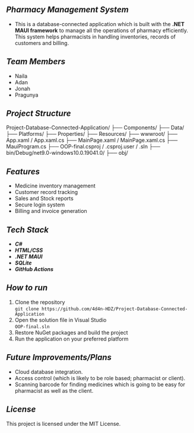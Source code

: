 ## _Pharmacy Management System_ 
- This is a database-connected application which is built with the **.NET MAUI framework** to manage all the operations of pharmacy efficiently. This system helps pharmacists in handling inventories, records of customers and billing.
  
## _Team Members_
- Naila
- Adan
- Jonah
- Pragunya

## _Project Structure_
Project-Database-Connected-Application/
├── Components/
├── Data/
├── Platforms/
├── Properties/
├── Resources/
├── wwwroot/
├── App.xaml / App.xaml.cs
├── MainPage.xaml / MainPage.xaml.cs
├── MauiProgram.cs
├── OOP-final.csproj / .csproj.user / .sln
├── bin/Debug/net9.0-windows10.0.19041.0/
├── obj/

## _Features_ 
- Medicine inventory management
- Customer record tracking
- Sales and Stock reports
- Secure login system
- Billing and invoice generation

## _Tech Stack_ 
- **_C#_**
- **_HTML/CSS_**
- **_.NET MAUI_**
- **_SQLite_**
- **_GitHub Actions_**

## _How to run_
1. Clone the repository  
   `git clone https://github.com/4d4n-HDZ/Project-Database-Connected-Application`
2. Open the solution file in Visual Studio  
   `OOP-final.sln`
3. Restore NuGet packages and build the project
4. Run the application on your preferred platform

## _Future Improvements/Plans_
- Cloud database integration.
- Access control (which is likely to be role based; pharmacist or client).
- Scanning barcode for finding medicines which is going to be easy for pharmacist as well as the client.

## _License_ 
This project is licensed under the MIT License.
